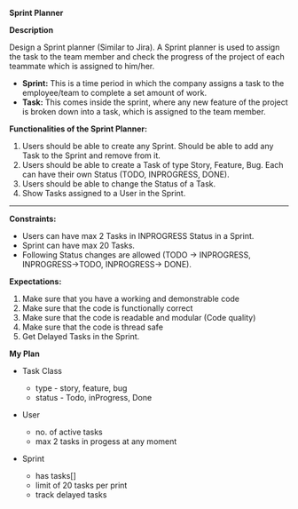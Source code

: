 **Sprint Planner**

**Description**

Design a Sprint planner (Similar to Jira). A Sprint planner is used to assign the task to the team member and check the progress of the project of each teammate which is assigned to him/her.

- **Sprint:** This is a time period in which the company assigns a task to the employee/team to complete a set amount of work.
- **Task:** This comes inside the sprint, where any new feature of the project is broken down into a task, which is assigned to the team member.

**Functionalities of the Sprint Planner:**

1. Users should be able to create any Sprint. Should be able to add any Task to the Sprint and remove from it.
2. Users should be able to create a Task of type Story, Feature, Bug. Each can have their own Status (TODO, INPROGRESS, DONE).
3. Users should be able to change the Status of a Task.
4. Show Tasks assigned to a User in the Sprint.

---

**Constraints:**

- Users can have max 2 Tasks in INPROGRESS Status in a Sprint.
- Sprint can have max 20 Tasks.
- Following Status changes are allowed (TODO -> INPROGRESS, INPROGRESS->TODO, INPROGRESS-> DONE).

**Expectations:**

1. Make sure that you have a working and demonstrable code
2. Make sure that the code is functionally correct
3. Make sure that the code is readable and modular (Code quality)
4. Make sure that the code is thread safe
5. Get Delayed Tasks in the Sprint.


**My Plan**

- Task Class
    - type -  story, feature, bug
    - status - Todo, inProgress, Done

- User
    - no. of active tasks
    - max 2 tasks in progess at any moment

- Sprint
    - has tasks[]
    - limit of 20 tasks per print
    - track delayed tasks
